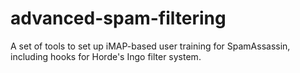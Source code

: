 # advanced-spam-filtering
A set of tools to set up iMAP-based user training for SpamAssassin, including hooks for Horde's Ingo filter system.

